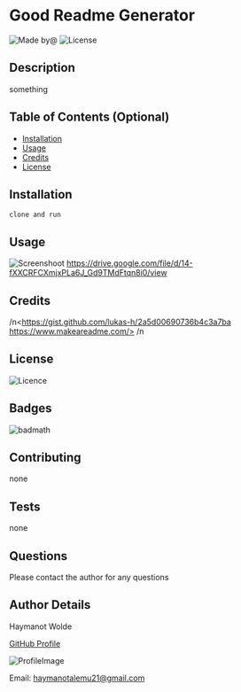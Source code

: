 
# **Good Readme Generator**
![Made by@](https://img.shields.io/badge/License-haymanotyealemu-brightgreen.svg)
![License](https://img.shields.io/badge/License-MIT-blue.svg)

## Description
something
## Table of Contents (Optional)
* [Installation](#installation)
* [Usage](#usage)
* [Credits](#credits)
* [License](#license)
## Installation

    clone and run

## Usage
![Screenshoot](https://drive.google.com/file/d/14-fXXCRFCXmjxPLa6J_Gd9TMdFtqn8i0/view)
https://drive.google.com/file/d/14-fXXCRFCXmjxPLa6J_Gd9TMdFtqn8i0/view
## Credits
/n<https://gist.github.com/lukas-h/2a5d00690736b4c3a7ba https://www.makeareadme.com/>
/n

## License
![Licence](https://img.shields.io/badge/License-MIT-blue.svg)
## Badges
![badmath](https://img.shields.io/github/languages/top/nielsenjared/badmath)
## Contributing 
none
## Tests
none
## Questions
Please contact the author for any questions
## Author Details 
Haymanot Wolde

[GitHub Profile](https://github.com/haymanotyealemu)

![ProfileImage](https://avatars0.githubusercontent.com/u/43423292?v=4)

Email: <haymanotalemu21@gmail.com>
